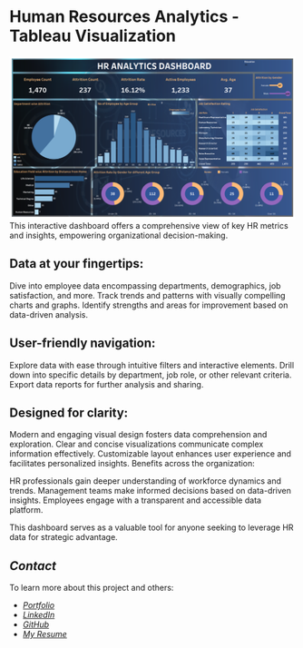 # Human Resources Analytics - Tableau Visualization

![image](https://github.com/yashspatel/Human-Resources-Analytics-Tableau-Visualization/blob/main/HR%20Analytics%20Dashboard.png)
This interactive dashboard offers a comprehensive view of key HR metrics and insights, empowering organizational decision-making.

## Data at your fingertips:

Dive into employee data encompassing departments, demographics, job satisfaction, and more.
Track trends and patterns with visually compelling charts and graphs.
Identify strengths and areas for improvement based on data-driven analysis.

## User-friendly navigation:

Explore data with ease through intuitive filters and interactive elements.
Drill down into specific details by department, job role, or other relevant criteria.
Export data reports for further analysis and sharing.

## Designed for clarity:

Modern and engaging visual design fosters data comprehension and exploration.
Clear and concise visualizations communicate complex information effectively.
Customizable layout enhances user experience and facilitates personalized insights.
Benefits across the organization:

HR professionals gain deeper understanding of workforce dynamics and trends.
Management teams make informed decisions based on data-driven insights.
Employees engage with a transparent and accessible data platform.

This dashboard serves as a valuable tool for anyone seeking to leverage HR data for strategic advantage.

## *Contact*

To learn more about this project and others:

- [*Portfolio*](https://www.yashpatel.work/)
- [*LinkedIn*](https://www.linkedin.com/in/yashsanjaykumarpatel/)
- [*GitHub*](https://github.com/yashspatel)
- [*My Resume*](https://yashpatel.work/Resume.pdf) 

